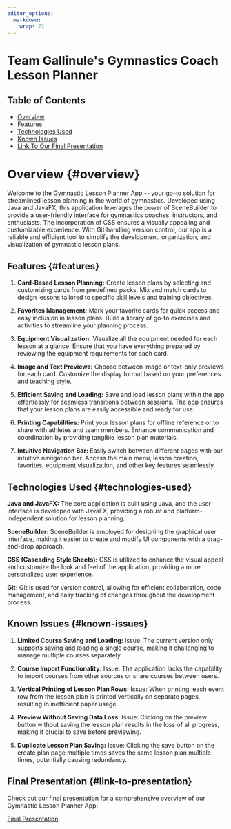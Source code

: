 ```yaml
---
editor_options: 
  markdown: 
    wrap: 72
---
```


# Team Gallinule's Gymnastics Coach Lesson Planner

## Table of Contents

-   [Overview](#overview)
-   [Features](#features)
-   [Technologies Used](#technologies-used)
-   [Known Issues](#known-issues)
-   [Link To Our Final Presentation](#link-to-presentation)

# Overview {#overview}

Welcome to the Gymnastic Lesson Planner App -- your go-to solution for
streamlined lesson planning in the world of gymnastics. Developed using
Java and JavaFX, this application leverages the power of SceneBuilder to
provide a user-friendly interface for gymnastics coaches, instructors,
and enthusiasts. The incorporation of CSS ensures a visually appealing
and customizable experience. With Git handling version control, our app
is a reliable and efficient tool to simplify the development,
organization, and visualization of gymnastic lesson plans.

## Features {#features}

1.  **Card-Based Lesson Planning:** Create lesson plans by selecting and
    customizing cards from predefined packs. Mix and match cards to
    design lessons tailored to specific skill levels and training
    objectives.

2.  **Favorites Management:** Mark your favorite cards for quick access
    and easy inclusion in lesson plans. Build a library of go-to
    exercises and activities to streamline your planning process.

3.  **Equipment Visualization:** Visualize all the equipment needed for
    each lesson at a glance. Ensure that you have everything prepared by
    reviewing the equipment requirements for each card.

4.  **Image and Text Previews:** Choose between image or text-only
    previews for each card. Customize the display format based on your
    preferences and teaching style.

5.  **Efficient Saving and Loading:** Save and load lesson plans within
    the app effortlessly for seamless transitions between sessions. The
    app ensures that your lesson plans are easily accessible and ready
    for use.

6.  **Printing Capabilities:** Print your lesson plans for offline
    reference or to share with athletes and team members. Enhance
    communication and coordination by providing tangible lesson plan
    materials.

7.  **Intuitive Navigation Bar:** Easily switch between different pages
    with our intuitive navigation bar. Access the main menu, lesson
    creation, favorites, equipment visualization, and other key features
    seamlessly.

## Technologies Used {#technologies-used}

**Java and JavaFX:** The core application is built using Java, and the
user interface is developed with JavaFX, providing a robust and
platform-independent solution for lesson planning.

**SceneBuilder:** SceneBuilder is employed for designing the graphical
user interface, making it easier to create and modify UI components with
a drag-and-drop approach.

**CSS (Cascading Style Sheets):** CSS is utilized to enhance the visual
appeal and customize the look and feel of the application, providing a
more personalized user experience.

**Git:** Git is used for version control, allowing for efficient
collaboration, code management, and easy tracking of changes throughout
the development process.

## Known Issues {#known-issues}

1.  **Limited Course Saving and Loading:** Issue: The current version
    only supports saving and loading a single course, making it
    challenging to manage multiple courses separately.

2.  **Course Import Functionality:** Issue: The application lacks the
    capability to import courses from other sources or share courses
    between users.

3.  **Vertical Printing of Lesson Plan Rows:** Issue: When printing,
    each event row from the lesson plan is printed vertically on
    separate pages, resulting in inefficient paper usage.

4.  **Preview Without Saving Data Loss:** Issue: Clicking on the preview
    button without saving the lesson plan results in the loss of all
    progress, making it crucial to save before previewing.

5.  **Duplicate Lesson Plan Saving:** Issue: Clicking the save button on
    the create plan page multiple times saves the same lesson plan
    multiple times, potentially causing redundancy.

## Final Presentation {#link-to-presentation}

Check out our final presentation for a comprehensive overview of our
Gymnastic Lesson Planner App:

[Final
Presentation](https://docs.google.com/presentation/d/1tU8qONddNprBRExT4VxiQm_SzQdx09LXfdxuP6j0SW0/edit#slide=id.g280512c32b3_2_75)
